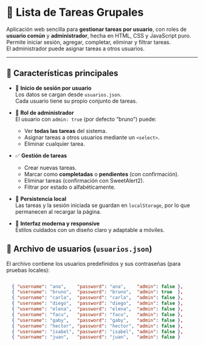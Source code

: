 # 🧩 Lista de Tareas Grupales

Aplicación web sencilla para **gestionar tareas por usuario**, con roles de **usuario común** y **administrador**, hecha en HTML, CSS y JavaScript puro.  
Permite iniciar sesión, agregar, completar, eliminar y filtrar tareas.  
El administrador puede asignar tareas a otros usuarios.

---

## 🚀 Características principales

- 🔐 **Inicio de sesión por usuario**  
  Los datos se cargan desde `usuarios.json`.  
  Cada usuario tiene su propio conjunto de tareas.

- 👑 **Rol de administrador**  
  El usuario con `admin: true` (por defecto “bruno”) puede:

  - Ver **todas las tareas** del sistema.
  - Asignar tareas a otros usuarios mediante un `<select>`.
  - Eliminar cualquier tarea.

- ✅ **Gestión de tareas**

  - Crear nuevas tareas.
  - Marcar como **completadas** o **pendientes** (con confirmación).
  - Eliminar tareas (confirmación con SweetAlert2).
  - Filtrar por estado o alfabéticamente.

- 💾 **Persistencia local**  
  Las tareas y la sesión iniciada se guardan en `localStorage`, por lo que permanecen al recargar la página.

- 🎨 **Interfaz moderna y responsive**  
  Estilos cuidados con un diseño claro y adaptable a móviles.

## 👥 Archivo de usuarios (`usuarios.json`)

El archivo contiene los usuarios predefinidos y sus contraseñas (para pruebas locales):

```json

  { "username": "ana",    "password": "ana",    "admin": false },
  { "username": "bruno",  "password": "bruno",  "admin": true  },
  { "username": "carla",  "password": "carla",  "admin": false },
  { "username": "diego",  "password": "diego",  "admin": false },
  { "username": "elena",  "password": "elena",  "admin": false },
  { "username": "facu",   "password": "facu",   "admin": false },
  { "username": "gaby",   "password": "gaby",   "admin": false },
  { "username": "hector", "password": "hector", "admin": false },
  { "username": "isabel", "password": "isabel", "admin": false },
  { "username": "juan",   "password": "juan",   "admin": false }
```
